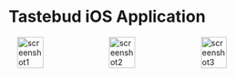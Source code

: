 
# Tastebud iOS Application

<div style="display: flex; justify-content: center; gap: 10px;">
  <img src="https://github.com/user-attachments/assets/a431c745-bd66-47d8-80ad-85f9e650c9c0" alt="screenshot1" width="30%" height="50%" />
  <img src="https://github.com/user-attachments/assets/aa212a63-b941-4c1e-b6f5-c20675a1d7da" alt="screenshot2" width="30%" height="50%" />
  <img src="https://github.com/user-attachments/assets/ef5f61a8-2ddb-4010-b033-7846da74c317" alt="screenshot3" width="30%" height="50%" />
</div>
